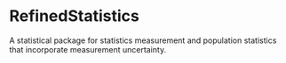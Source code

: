 # RefinedStatistics
A statistical package for statistics measurement and population statistics that incorporate measurement uncertainty. 
